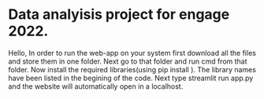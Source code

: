# Data analyisis project for engage 2022.
Hello,
In order to run the web-app on your system first download all the files and store them in one folder.
Next go to that folder and run cmd from that folder.
Now install the required libraries(using pip install <library name>). The library names have been listed in the begining of the code.
Next type streamlit run app.py and the website will automatically open in a localhost.
